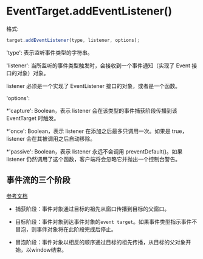 # EventTarget.addEventListener()

格式: 
```javascript
target.addEventListener(type, listener, options);
```

'type': 表示监听事件类型的字符串。

'listener': 当所监听的事件类型触发时，会接收到一个事件通知（实现了 Event 接口的对象）对象。

listener 必须是一个实现了 EventListener 接口的对象，或者是一个函数。

'options': 

*'capture':  Boolean，表示 listener 会在该类型的事件捕获阶段传播到该 EventTarget 时触发。

*'once':  Boolean，表示 listener 在添加之后最多只调用一次。如果是 true， listener 会在其被调用之后自动移除。

*'passive': Boolean，表示 listener 永远不会调用 preventDefault()。如果 listener 仍然调用了这个函数，客户端将会忽略它并抛出一个控制台警告。

## 事件流的三个阶段

[参考文档](https://www.w3.org/TR/DOM-Level-3-Events/#event-flow)

* 捕获阶段：事件对象通过目标的祖先从窗口传播到目标的父窗口。

* 目标阶段：事件对象到达事件对象的`event target`。如果事件类型指示事件不冒泡，则事件对象将在此阶段完成后停止。

* 冒泡阶段：事件对象以相反的顺序通过目标的祖先传播，从目标的父对象开始，以window结束。
